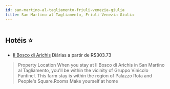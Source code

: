 ```yaml
---
id: san-martino-al-tagliamento-friuli-venezia-giulia
title: San Martino al Tagliamento, Friuli-Venezia Giulia
---
```


<center><img src="https://assets.cosmos-data.com/55/02992ce5e2d251348a6d9ff16e0938e6/2082241.jpg" alt="" /></center>


## Hotéis ⭐️

-    [Il Bosco di Arichis](https://www.hurb.com/aud/https://www.hurb.com/hoteis/san-martino-al-tagliamento/il-bosco-di-arichis-JNP-JP581523?cmp=18055) Diárias a partir de R$303.73
   > Property Location When you stay at Il Bosco di Arichis in San Martino al Tagliamento, you&apos;ll be within the vicinity of Gruppo Vinicolo Fantinel. This farm stay is within the region of Palazzo Rota and People&apos;s Square.Rooms Make yourself at home 
